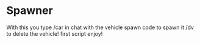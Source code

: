 # Spawner
With this you type /car in chat with the vehicle spawn code to spawn it /dv to delete the vehicle! first script enjoy!

